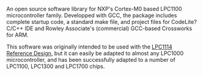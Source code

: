 An open source software library for NXP's Cortex-M0 based LPC1100 microcontroller family. Developped with GCC, the package includes complete startup code, a standard make file, and project files for CodeLite? C/C++ IDE and Rowley Associate's (commercial) GCC-based Crossworks for ARM.

This software was originally intended to be used with the [LPC1114 Reference Design](http://www.microbuilder.eu/Projects/LPC1114ReferenceDesign.aspx), but it can easily be adapted to almost any LPC1000 microcontroller, and has been successfully adapted to a number of LPC1100, LPC1300 and LPC1700 chips.